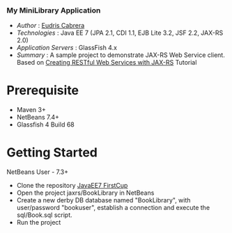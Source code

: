 ### My MiniLibrary Application

* *Author* : [Eudris Cabrera](https://github.com/ecabrerar)
* *Technologies* : Java EE 7 (JPA 2.1, CDI 1.1, EJB Lite 3.2, JSF 2.2, JAX-RS 2.0)
* *Application Servers* : GlassFish 4.x
* *Summary* : A sample project to demonstrate JAX-RS Web Service client. Based on                                   [Creating RESTful Web Services with JAX-RS](http://www.developer.com/java/creating-restful-web-services-with-jax-rs.html)    Tutorial


Prerequisite 
============
* Maven 3+  
* NetBeans 7.4+
* Glassfish 4 Build 68

Getting Started
===============

NetBeans User - 7.3+
* Clone the repository [JavaEE7 FirstCup](https://github.com/ecabrerar/javaee7-firstcup)
* Open the project jaxrs/BookLibrary in NetBeans 
* Create a new derby DB database named "BookLibrary", with user/password "bookuser", establish a connection and execute the sql/Book.sql script.
* Run the project

